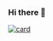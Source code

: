 ### Hi there 👋

<!--
**andrelzsousa/andrelzsousa** is a ✨ _special_ ✨ repository because its `README.md` (this file) appears on your GitHub profile.

Here are some ideas to get you started:

- 🔭 I’m currently working on ...
- 🌱 I’m currently learning ...
- 👯 I’m looking to collaborate on ...
- 🤔 I’m looking for help with ...
- 💬 Ask me about ...
- 📫 How to reach me: ...
- 😄 Pronouns: ...
- ⚡ Fun fact: ...
-->


[![card](https://github-readme-stats.vercel.app/api?username=andrelzsousa&theme=default)](https://github.com/anuraghazra/github-readme-stats)
